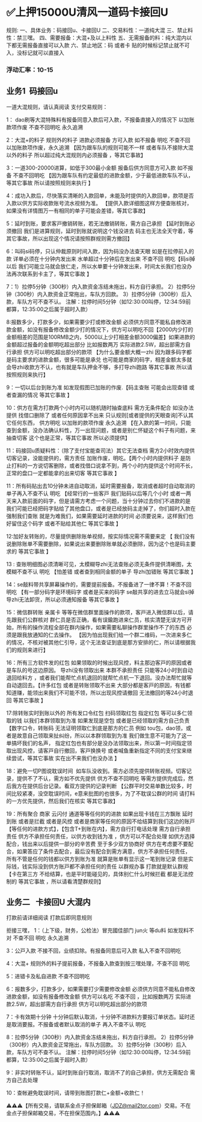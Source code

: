 # ✅上押15000U清风一道码卡接回U

规则:
一、具体业务：码接回u、卡接回U
二、交易料性：一道纯大混
三、禁止料性：禁三嘿。
四、需要报备：大混+及以上料性
五、无需报备的料：纯大混内以下都无需报备直接可以入款 
六、禁止地区：码 或者卡 贴的时候标记禁止就不可入，没标记就可以直接入

### 浮动汇率：10-15

## 业务1  码接回u
一道大混规则，请认真阅读
支付交易规则：

1： dao刷等大混特殊料有报备同意入款后可入款，不报备直接入的情况下  以加账款项作废  不查不回明吃   永久追溯  

2：大混+的料子  规则外的料子 进款必须报备 方可入款  如不报备 明吃 不查不回   以加账款项作废，永久追溯      【因为跟车队的规则可能不一样  或者车队不接除大混以外的料子  所以超过纯大混规则内必须报备 ，等其它事故】

3：一道300-20000进算，如低于300最小金额 报备后供方同意方可入款  如不报备 不查不回明吃  【因为跟车队有约定最低的进款金额，少于最低进款车队不认，等其它事故   所以请按照规则来执行 】

4：成功入款后，尽快落实清晰的入款回单，未能及时提供的入款回单，款项是否入款以供方实际收款账号流水视频为准。 【提供入款详细图这样方便查账核对，如果没有详情图万一有相同的单子可能会差错，等其它事故】

5：延时到账，要求客戸撤销转账，若无法撤销转账，需方自己承担  【延时到账必须撤回 我们是进算规则，延时到账就说明这个钱没进去     码主也无法全天守着，等其它事故，所以出现这个情况请按照群规则需方撤回】

6：叫码si码停，只认仲裁原则时间入款，因为码没办法查天眼   如是在拉停前入的款  详单必须在十分钟内发出来    水单超过十分钟后在发出来 不查不回 明吃【码si掉以后 我们可能立马就会放仁走，所以水单要十分钟发出来，时间太长我们也没办法再次联系到卡主了，等其它事故 】

7：1）拉停5分钟（300秒）内入款资金冻结未拖出，料方自行承担。
2）拉停5分钟（300秒）内入款资金正常拖出，车队方回款。
3）拉停5分钟（300秒）后入款，车队方可不查不认。
注解：拉停时间5分钟（如12:30:00叫停，12:34:59前都算，12:35:00之后属于超时入款）

8:报数多少，打款多少，如果需要少打或修改金额 必须供方同意不能私自修改进款金额，如没有报备修改金额少打的情况下，供方可以明吃不回【2000内少打的金额相差的范围是100RMB之内，5000以上少打相差金额3000偏差】如果进款的金额超过报备的金额明吃超出部分  比如报数两万  实际进款2.5W，超出部需方自行承担 供方可以明吃超出部分的款项   【为什么要金额大概一zhi 因为跟多码字都是码主要求的进款金额，很多可能是承兑 也可能是商家的码字，相差金额太多就会导zhi收款方不认，也有就是车队押金不够，多打导zhi跑路 等其它事故   所以请按照规则来执行】

9：一切以后台到账为准 如发现假图已加账的作废.【码主查账 可能会出现查错 或者查漏的情况 等其它事故 】

10：供方在需方打款两个小时内可以随机随时抽查底料 需方无条件配合  如没办法提供 找借口删除了 或者任何原因拿不出来 只认规则[或者提供的天眼查询]不认其它任何东西， 供方明吃 以加账的款项作废  永久追溯  【在入款的第一时间，只能查到金额，没办法确认料性，万一出现问题，或者是别仁怀疑这个料子有问题，来抽查切客 这个也是正常，等其它事故 所以必须提供】

11：码接回u质疑料性：（除了支付宝能查司法）其它无法查档   需方2小时效内提供切客记录，没能提供的，需方责任  加账作废，明吃。【两个小时内提供料子  是防止打料的一方说切客删除，或者找借口说拿不到，两个小时内提供这个时间不长，正常的盘口一定都能拿的出来切客 等其它事故 】

11：所有码贴出去10分钟未进自动取消，延时需要报备，取消或者超时自动取消的单子再入不查不认 明吃  【经常行的一些客戸 我们贴码以后等几个小时 或者一两天来入款前面的码字，但是请需方考虑一个问题，当十分钟过去你们不进款的是  我们可能已经把码字贴给了其他盘口，或者是已经放码主走掉了，你们超时入款在强制我们查账 就是为难我们，如果需要延时进款的时间  必须要说来，这样我们也好留住这个码字 或者不贴给其他仁 等其它事故 】

12:加好友转账的，尽量提供删除账单视频，按实际情况需不需要来定 【 我们没有说删除账单不需要删除，如果说出来要删除账单就必须删除，因为这个也是码主要求的 等其它事故 】

13 : 查账明细图必须清晰可见，太模糊导zhi无法查账必须无条件提供清晰图，太模糊不查不认  明吃   【怕差错 或者查到相同金额的单子 导zhi加错账 等其它事故 】

14：se敲料带共享屏幕操作的，需要提前报备。不报备进了一律不算！不查不回 明吃   【有一部分码字是环境码字 或者是买来的码字  se敲共享的进去立马就会si掉导zhi无法卸货，所以必须通知报备 等其它事故 】

15：微信群转账 亲属卡  等等在微信群里面操作的款项，客戸进入微信群以后，请先跟我们公群核对 群仁员是否正确，看有误鍮跑进来仁员，核实清楚无误方可开始，所有的操作流程全部在群内操作，如果需要私聊操作群里操作不了的东西  必须是跟我放通知的仁去操作。 【因为怕出现我们给一个群二维码，一次进来多仁的情况，不核对被其他仁引导，这个无法查证到底是那方安排的仁，所以请根据我们的规则来进行】

16：所有三方软件发的红包 如果领取的时候出现风控，料主那边客戸的原因或者是车队的号这边原因。 导zhi没有领取出来  本群不承担责任     只能等24小时到自动退回给料方 ，或者我们能帮忙点机退回的就帮忙点机一下退回。没办法帮忙就等自动退回去。【许多红包 或者是转账领取不出来  大部分都是客戸的原因，有钱都知道赚，能领出来我们不可能不领，所以出现风控请撤回  无法撤回的等24小时退回 等其它事故 】

17:除转账实时到账以外的  所有发口令红包 扫码领取红包 指定红包 等可以多仁领取的钱 以我们本群领取到为准 如果发现是空包 或者是已经领取的需方自己负责【数字口令，转账码  无法证明领取仁到底是那方的仁员   例如  tou包，dao领，或者是故意自己领取来扯纠纷，所以以本群领取到为准 我们做生意不可能为了这一单搞坏我们的名声，  指定红包也有部分是没办法领取出来，所以第一时间指定领取出现风控，请客戸自行撤回，客戸换换号  或者喊鱼重新指定不同的支付宝来继续尝试，等其它事故  实在出不来我们也没办法 】

18：避免一切P图谠耽误时间  如车队没收到。需方必须先提供转账视频。切客记录，提供不了不认，需方如不优先提供 供方不查不回明吃  等需方提供完成后，然后我方在提供后台记录。看双方提供的记录判断   【公群平时交易单数比较多，时间比较紧凑，没空耽误时间，e意来批图的也很多，为了不耽误公群的时间 请打料的一方优先提供，然后我们在核实 等其它事故】

19：所有聚合 商家 云闪付 通道等等任何的的进款  如果出现卡钱在三方飘账 延时到账  或者是拦截  或者是风控 或者是商家等任何的原因不给结算到我们这边的账戸【等任何的进款方式】，【包含T+到账在内】，需方自行打电话处理  需方自行承担责任  供方不承担任何责任，以供方收到钱为准 ，供方可以不配合处理 如供方选择配合，钱出来以后提供一部分的辛苦费  至于多少双方协商好 供方在考虑要不要配合，如果答应了条件去配合，最后没有配合到需方满意，供方不承担任何责任，  所有不管是任何的钱都以供方到账为准 就算是账单有显示这一笔到账记录 但是实际钱，钱实际没到供方账戸都不承担任何的责任 以群规办事 打款就是默认群规【卡在第三方  不给结算，也是平时能碰见的，具体别仁什么时候拦截 都是无法控制的  等其它事故 ，所以请看清楚群规则】


## 业务二   卡接回U 大混内

打款前请详细阅读 打款后即同意规则

拒接三嘿，
1：（上下级，财务，公检法）冒充國佳部门   jun火 等du料   如发现料不对 不查不回 明吃 永久追溯 

3：公戸入款 不接不回，业绩扣除。有报备同意后可入款 私入不查不回明吃

4：大混+  规则外的料子提前报备，不报备入款查到按三嘿处理，不查不回 明吃

5：进错卡及私自进款  不查不回明吃   

6：报数多少，打款多少，如果需要打少需要修改金额 必须供方同意不能私自修改进款金额，如没有报备修改金额 供方可以名吃 不查不回 ，比如报数两万  实际进款2.5W，超出部需方自行承担 供方可以明吃超出部分的款项

7：卡有效期十分钟 十分钟后默认取消，十分钟不进款料方要报订单状态。延时还是取消要报。不报备或者默认取消的单子   再入不查不认 明吃

8：拉停5分钟（300秒）内入款资金冻结未拖出，料方自行承担。
2）拉停5分钟（300秒）内入款资金正常拖出，车队方回款。
3）拉停5分钟（300秒）后入款，车队方可不查不认。
注解：拉停时间5分钟（如12:30:00叫停，12:34:59前都算，12:35:00之后属于超时入款）

9：非实时转账不认，延时到账自行取消，取消不了的自己承担，供方无需配合  需方自己去处理

10：查帐避免耽误时间，请带到账图打款仁+金额+收款仁！

⚠️⚠️⚠️【所有交易，请联系金点子担保邮箱（JDZ@mail2tor.com）交易。不在金点子担保邮箱交易，不在担保范围内。】⚠️⚠️⚠️
